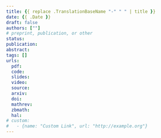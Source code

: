 ```yaml
---
title: {{ replace .TranslationBaseName "-" " " | title }}
date: {{ .Date }}
draft: false
authors: [""]
# preprint, publication, or other
status:
publication:
abstract:
tags: []
urls:
  pdf:
  code:
  slides:
  video:
  source:
  arxiv:
  doi:
  mathrev:
  zbmath:
  hal:
# custom:
#   - {name: "Custom Link", url: "http://example.org"}
---
```

